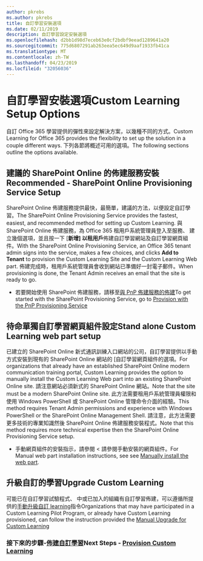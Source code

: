 ```yaml
---
author: pkrebs
ms.author: pkrebs
title: 自訂學習安裝選項
ms.date: 02/11/2019
description: 自訂學習設定安裝選項
ms.openlocfilehash: d2bb1d98d7eceb63e0cf2bdbf9eead1289641a20
ms.sourcegitcommit: 775d6807291ab263eea5ec649d9aaf1933fb41ca
ms.translationtype: MT
ms.contentlocale: zh-TW
ms.lasthandoff: 04/23/2019
ms.locfileid: "32056036"
---
```

# <a name="custom-learning-setup-options"></a><span data-ttu-id="fd5b4-103">自訂學習安裝選項</span><span class="sxs-lookup"><span data-stu-id="fd5b4-103">Custom Learning Setup Options</span></span>
<span data-ttu-id="fd5b4-104">自訂 Office 365 學習提供的彈性來設定解決方案，以幾種不同的方式。</span><span class="sxs-lookup"><span data-stu-id="fd5b4-104">Custom Learning for Office 365 provides the flexibility to set up the solution in a couple different ways.</span></span> <span data-ttu-id="fd5b4-105">下列各節將概述可用的選項。</span><span class="sxs-lookup"><span data-stu-id="fd5b4-105">The following sections outline the options available.</span></span>

## <a name="recommended---sharepoint-online-provisioning-service-setup"></a><span data-ttu-id="fd5b4-106">建議的 SharePoint Online 的佈建服務安裝</span><span class="sxs-lookup"><span data-stu-id="fd5b4-106">Recommended - SharePoint Online Provisioning Service Setup</span></span> 
<span data-ttu-id="fd5b4-107">SharePoint Online 佈建服務提供最快，最簡單，建議的方法，以便設定自訂學習。</span><span class="sxs-lookup"><span data-stu-id="fd5b4-107">The SharePoint Online Provisioning Service provides the fastest, easiest, and recommended method for setting up Custom Learning.</span></span> <span data-ttu-id="fd5b4-108">與 SharePoint Online 佈建服務，為 Office 365 租用戶系統管理員登入至服務、 建立幾個選項，並且按一下 [**新增] 以租用戶**佈建自訂學習網站及自訂學習網頁組件。</span><span class="sxs-lookup"><span data-stu-id="fd5b4-108">With the SharePoint Online Provisioning Service, an Office 365 tenant admin signs into the service, makes a few choices, and clicks **Add to Tenant** to provision the Custom Learning Site and the Custom Learning Web part.</span></span> <span data-ttu-id="fd5b4-109">佈建完成時，租用戶系統管理員會收到網站已準備好一封電子郵件。</span><span class="sxs-lookup"><span data-stu-id="fd5b4-109">When provisioning is done, the Tenant Admin receives an email that the site is ready to go.</span></span> 

- <span data-ttu-id="fd5b4-110">若要開始使用 SharePoint 佈建服務，請移至[與 PnP 佈建服務的佈建](custom_provision.md)</span><span class="sxs-lookup"><span data-stu-id="fd5b4-110">To get started with the SharePoint Provisioning Service, go to [Provision with the PnP Provisioning Service](custom_provision.md)</span></span>   

## <a name="stand-alone-custom-learning-web-part-setup"></a><span data-ttu-id="fd5b4-111">待命單獨自訂學習網頁組件設定</span><span class="sxs-lookup"><span data-stu-id="fd5b4-111">Stand alone Custom Learning web part setup</span></span>
<span data-ttu-id="fd5b4-112">已建立的 SharePoint Online 新式通訊訓練入口網站的公司，自訂學習提供以手動方式安裝到現有的 SharePoint Online 網站的 [自訂學習網頁組件的選項。</span><span class="sxs-lookup"><span data-stu-id="fd5b4-112">For organizations that already have an established SharePoint Online modern communication training portal, Custom Learning provides the option to manually install the Custom Learning Web part into an existing SharePoint Online site.</span></span> <span data-ttu-id="fd5b4-113">請注意網站必須新式的 SharePoint Online 網站。</span><span class="sxs-lookup"><span data-stu-id="fd5b4-113">Note that the site must be a modern SharePoint Online site.</span></span> <span data-ttu-id="fd5b4-114">此方法需要租用戶系統管理員權限和使用 Windows PowerShell 或 SharePoint Online 管理命令介面的經驗。</span><span class="sxs-lookup"><span data-stu-id="fd5b4-114">This method requires Tenant Admin permissions and experience with Windows PowerShell or the SharePoint Online Management Shell.</span></span> <span data-ttu-id="fd5b4-115">請注意，此方法需要更多技術的專業知識然後 SharePoint Online 佈建服務安裝程式。</span><span class="sxs-lookup"><span data-stu-id="fd5b4-115">Note that this method requires more technical expertise then the SharePoint Online Provisioning Service setup.</span></span>

- <span data-ttu-id="fd5b4-116">手動網頁組件的安裝指示，請參閱 < 請參閱<b0>手動安裝的網頁組件</b0>。</span><span class="sxs-lookup"><span data-stu-id="fd5b4-116">For Manual web part installation instructions, see see [Manually install the web part](custom_manualsetup.md).</span></span> 

## <a name="upgrade-custom-learning"></a><span data-ttu-id="fd5b4-117">升級自訂的學習</span><span class="sxs-lookup"><span data-stu-id="fd5b4-117">Upgrade Custom Learning</span></span>
<span data-ttu-id="fd5b4-118">可能已在自訂學習試驗程式、 中或已加入的組織有自訂學習佈建，可以遵循所提供的[手動升級自訂 learning](custom_upgrade.md)指令</span><span class="sxs-lookup"><span data-stu-id="fd5b4-118">Organizations that may have participated in a Custom Learning Pilot Program, or already have Custom Learning provisioned, can follow the instruction provided the [Manual Upgrade for Custom Learning](custom_upgrade.md)</span></span>    

### <a name="next-steps---provision-custom-learningcustomprovisionmd"></a><span data-ttu-id="fd5b4-119">接下來的步驟-[佈建自訂學習](custom_provision.md)</span><span class="sxs-lookup"><span data-stu-id="fd5b4-119">Next Steps - [Provision Custom Learning](custom_provision.md)</span></span>
